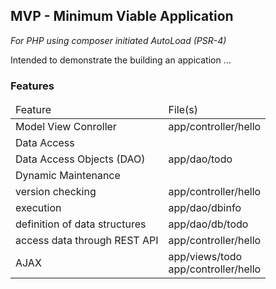## MVP - Minimum Viable Application
 _For PHP using composer initiated AutoLoad (PSR-4)_

Intended to demonstrate the building an appication ...

### Features

<table class="table">
    <thead class="small font-weight-bold">
        <tr>
            <td>Feature</td>
            <td>File(s)</td>
        </tr>
    </thead>
    <tbody>
        <tr>
            <td>Model View Conroller</td>
            <td>app/controller/hello</td>
        </tr>
        <tr>
            <td colspan="2" class="font-weight-bold pb-0">Data Access</td>
        </tr>
        <tr>
            <td class="pl-3">Data Access Objects (DAO)</td>
            <td>app/dao/todo</td>
        </tr>
        <tr>
            <td colspan="2" class="font-weight-bold pl-3 pb-0">Dynamic Maintenance</td>
        </tr>
        <tr>
            <td class="pl-3">version checking</td>
            <td>app/controller/hello</td>
        </tr>
        <tr>
            <td class="pl-3">execution</td>
            <td>app/dao/dbinfo</td>
        </tr>
        <tr>
            <td class="pl-3">definition of data structures</td>
            <td>app/dao/db/todo</td>
        </tr>
        <tr>
            <td>access data through REST API</td>
            <td>app/controller/hello</td>
        </tr>
        <tr>
            <td>AJAX</td>
            <td>
                app/views/todo<br />
                app/controller/hello
            </td>
        </tr>
    </tbody>
</table>
